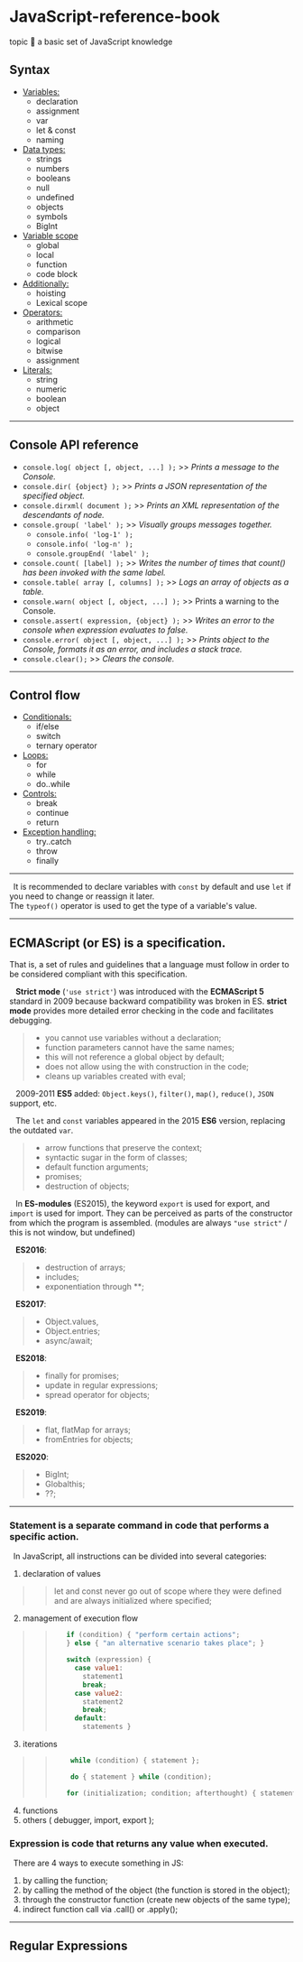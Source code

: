 # JavaScript-reference-book
topic :orangutan: a basic set of JavaScript knowledge

## Syntax
* [Variables:](https://github.com/SKindij/JavaScript-Reference-Guide/tree/main/Syntax#variables)
  + declaration
  + assignment
  + var
  + let & const
  + naming
* [Data types:](https://github.com/SKindij/JavaScript-Reference-Guide/tree/main/Syntax#data-types)
  + strings
  + numbers
  + booleans
  + null
  + undefined
  + objects
  + symbols
  + BigInt   
* [Variable scope](https://github.com/SKindij/JavaScript-Reference-Guide/tree/main/Syntax#variable-scope)
  + global 
  + local 
  + function
  + code block  
* [Additionally:](https://github.com/SKindij/JavaScript-Reference-Guide/tree/main/Syntax#additionally)
  + hoisting
  + Lexical scope
* [Operators:](https://github.com/SKindij/JavaScript-Reference-Guide/tree/main/Syntax#operators)
  + arithmetic
  + comparison
  + logical
  + bitwise
  + assignment
* [Literals:](https://github.com/SKindij/JavaScript-Reference-Guide/tree/main/Syntax#literals)
  + string
  + numeric
  + boolean
  + object








- - -
## Console API reference
+ ``console.log( object [, object, ...] );`` >> _Prints a message to the Console._
+ ``console.dir( {object} );`` >> _Prints a JSON representation of the specified object._
+ ``console.dirxml( document );`` >> _Prints an XML representation of the descendants of node._
+ ``console.group( 'label' );`` >> _Visually groups messages together._
    - ``console.info( 'log-1' );``
    - ``console.info( 'log-n' );``
    - ``console.groupEnd( 'label' );``
+ ``console.count( [label] );`` >> _Writes the number of times that count() has been invoked with the same label._
+ ``console.table( array [, columns] );`` >> _Logs an array of objects as a table._
+ ``console.warn( object [, object, ...] );`` >> Prints a warning to the Console.
+ ``console.assert( expression, {object} );`` >> _Writes an error to the console when expression evaluates to false._
+ ``console.error( object [, object, ...] );`` >> _Prints object to the Console, formats it as an error, and includes a stack trace._
+ ``console.clear();`` >> _Clears the console._
- - -

## Control flow
* [Conditionals:]()
  + if/else
  + switch
  + ternary operator
* [Loops:]()  
  + for
  + while
  + do..while
* [Controls:]()
  + break
  + continue
  + return
* [Exception handling:]()
  + try..catch
  + throw
  + finally


- - -

&ensp;It is recommended to declare variables with ``const`` by default and use ``let`` if you need to change or reassign it later. <br>
The ``typeof()`` operator is used to get the type of a variable's value.
___

## ECMAScript (or ES) is a specification. 
That is, a set of rules and guidelines that a language must follow in order to be considered compliant with this specification.

&ensp; **Strict mode** (``'use strict'``) was introduced with the **ECMAScript 5** standard in 2009 because backward compatibility was broken in ES. **strict mode** provides more detailed error checking in the code and facilitates debugging.
> * you cannot use variables without a declaration;
> * function parameters cannot have the same names;
> * this will not reference a global object by default;
> * does not allow using the with construction in the code;
> * cleans up variables created with eval;

&ensp; 2009-2011 **ES5** added: ``Object.keys()``, ``filter()``, ``map()``, ``reduce()``, ``JSON`` support, etc.

&ensp; The ``let`` and ``const`` variables appeared in the 2015 **ES6** version, replacing the outdated ``var``.
> * arrow functions that preserve the context;
> * syntactic sugar in the form of classes;
> * default function arguments;
> * promises;
> * destruction of objects;

&ensp; In **ES-modules** (ES2015), the keyword ``export`` is used for export, and ``import`` is used for import. They can be perceived as parts of the constructor from which the program is assembled. (modules are always ``"use strict"`` / this is not window, but undefined)

&ensp; **ES2016**:
>    * destruction of arrays;
>    * includes;
>    * exponentiation through **;

&ensp; **ES2017**:   
>    * Object.values, 
>    * Object.entries;    
>    * async/await;

&ensp; **ES2018**:
>    * finally for promises;
>    * update in regular expressions;
>    * spread operator for objects;

&ensp; **ES2019**:
>    * flat, flatMap for arrays;
>    * fromEntries for objects;

&ensp; **ES2020**: 
>    * BigInt; 
>    * Globalthis;  
>    * ??; 
___

### Statement is a separate command in code that performs a specific action.
&ensp;In JavaScript, all instructions can be divided into several categories:
1. declaration of values
> > let and const never go out of scope where they were defined and are always initialized where specified;
2. management of execution flow
> > ```javascript
> >    if (condition) { "perform certain actions";
> >    } else { "an alternative scenario takes place"; }
> >
> >    switch (expression) {
> >      case value1: 
> >        statement1
> >        break;
> >      case value2: 
> >        statement2
> >        break;
> >      default: 
> >        statements }
> > ```
3. iterations
> > ```javascript
> >     while (condition) { statement };
> > 
> >     do { statement } while (condition);
> >
> >    for (initialization; condition; afterthought) { statement };
> > ```
4. functions
5. others ( debugger, import, export );

### Expression is code that returns any value when executed.
&ensp;There are 4 ways to execute something in JS:
1. by calling the function;
2. by calling the method of the object (the function is stored in the object);
3. through the constructor function (create new objects of the same type);
4. indirect function call via .call() or .apply();
___

## Regular Expressions







